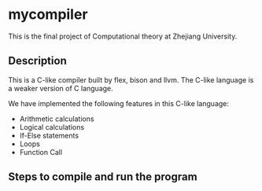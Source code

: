 # mycompiler
This is the final project of Computational theory at Zhejiang University.

## Description
This is a C-like compiler built by flex, bison and llvm.
The C-like language is a weaker version of C language.

We have implemented the following features in this C-like language:
* Arithmetic calculations
* Logical calculations
* If-Else statements
* Loops
* Function Call

## Steps to compile and run the program
